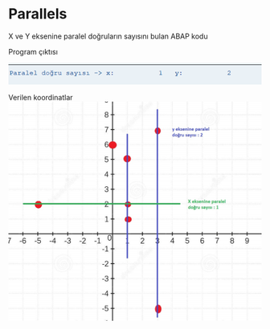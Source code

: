 # Parallels
X ve Y eksenine paralel doğruların sayısını bulan ABAP kodu

Program çıktısı

 ![ss2](ss2.png)
 
 Verilen koordinatlar
 ![ss1](ss1.jpg)
